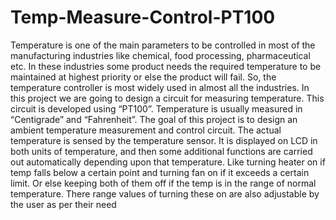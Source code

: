 # Temp-Measure-Control-PT100
Temperature is one of the main parameters to be controlled in most of the manufacturing industries like chemical, food processing, pharmaceutical etc. In these industries some product needs the required temperature to be maintained at highest priority or else the product will fail. So, the temperature controller is most widely used in almost all the industries. In this project we are going to design a circuit for measuring temperature. This circuit is developed using “PT100”. Temperature is usually measured in “Centigrade” and “Fahrenheit”. The goal of this project is to design an ambient temperature measurement and control circuit. The actual temperature is sensed by the temperature sensor. It is displayed on LCD in both units of temperature, and then some additional functions are carried out automatically depending upon that temperature. Like turning heater on if temp falls below a certain point and turning fan on if it exceeds a certain limit. Or else keeping both of them off if the temp is in the range of normal temperature. There range values of turning these on are also adjustable by the user as per their need
